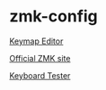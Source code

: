 # zmk-config

[Keymap Editor](https://nickcoutsos.github.io/keymap-editor/)

[Official ZMK site](https://zmk.dev/)

[Keyboard Tester](https://en.key-test.ru/)
